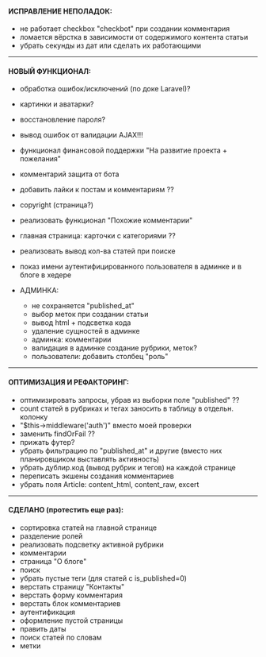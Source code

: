 
#### ИСПРАВЛЕНИЕ НЕПОЛАДОК:
- не работает checkbox "checkbot" при создании комментария
- ломается вёрстка в зависимости от содержимого контента статьи
- убрать секунды из дат или сделать их работающими


---
#### НОВЫЙ ФУНКЦИОНАЛ:
- обработка ошибок/исключений (по доке Laravel)?
- картинки и аватарки?
- восстановление пароля?
- вывод ошибок от валидации AJAX!!!
- функционал финансовой поддержки "На развитие проекта + пожелания"
- комментарий защита от бота
- добавить лайки к постам и комментариям ??
- copyright (страница?)
- реализовать функционал "Похожие комментарии"
- главная страница: карточки с категориями ??
- реализовать вывод кол-ва статей при поиске
- показ имени аутентифицированного пользователя в админке и в блоге в хедере

- АДМИНКА:
    - не сохраняется "published_at"
    - выбор меток при создании статьи
    - вывод html + подсветка кода
    - удаление сущностей в админке
    - админка: комментарии
    - валидация в админке создание рубрики, меток?
    - пользователи: добавить столбец "роль"


---
#### ОПТИМИЗАЦИЯ И РЕФАКТОРИНГ:
- оптимизировать запросы, убрав из выборки поле "published" ??
- count статей в рубриках и тегах заносить в таблицу в отдельн. колонку
- "$this->middleware('auth')" вместо моей проверки
- заменить findOrFail ??
- прижать футер?
- убрать фильтрацию по "published_at" и другие (вместо них планировщиком выставлять активность)
- убрать дублир.код (вывод рубрик и тегов) на каждой странице
- переписать экшены создания комментариев
- убрать поля Article: content_html, content_raw, excert


---
#### СДЕЛАНО (протестить еще раз):
- сортировка статей на главной странице
- разделение ролей
- реализовать подсветку активной рубрики
- комментарии
- страница "О блоге"
- поиск
- убрать пустые теги (для статей с is_published=0)
- верстать страницу "Контакты"
- верстать форму комментария
- верстать блок комментариев
- аутентификация
- оформление пустой страницы
- править даты
- поиск статей по словам
- метки
